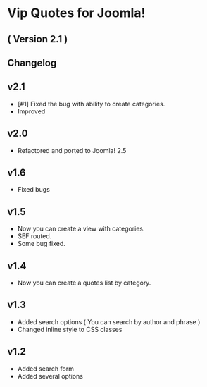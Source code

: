 Vip Quotes for Joomla! 
==========================
( Version 2.1 )
--------------------------

Changelog
---------

v2.1
---------
* [#1] Fixed the bug with ability to create categories.
* Improved

v2.0
---------
* Refactored and ported to Joomla! 2.5

v1.6
---------
* Fixed bugs

v1.5
---------
* Now you can create a view with categories.
* SEF routed.
* Some bug fixed.

v1.4
---------
* Now you can create a quotes list by category.

v1.3
---------
* Added search options ( You can search by author and phrase )
* Changed inline style to CSS classes

v1.2
---------
* Added search form
* Added several options

